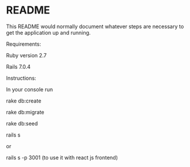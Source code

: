 # README

This README would normally document whatever steps are necessary to get the
application up and running.

Requirements:

Ruby version 2.7

Rails 7.0.4

Instructions: 

In your console run

rake db:create

rake db:migrate

rake db:seed

rails s

or 

rails s -p 3001 (to use it with react js frontend)
